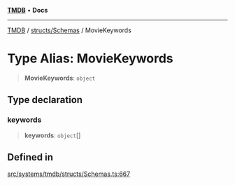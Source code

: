 [**TMDB**](../../../README.md) • **Docs**

***

[TMDB](../../../README.md) / [structs/Schemas](../README.md) / MovieKeywords

# Type Alias: MovieKeywords

> **MovieKeywords**: `object`

## Type declaration

### keywords

> **keywords**: `object`[]

## Defined in

[src/systems/tmdb/structs/Schemas.ts:667](https://github.com/Norviah/media-hub/blob/b0accce5c447ccf1a18696f3cb0baef1f5bd16be/src/systems/tmdb/structs/Schemas.ts#L667)
